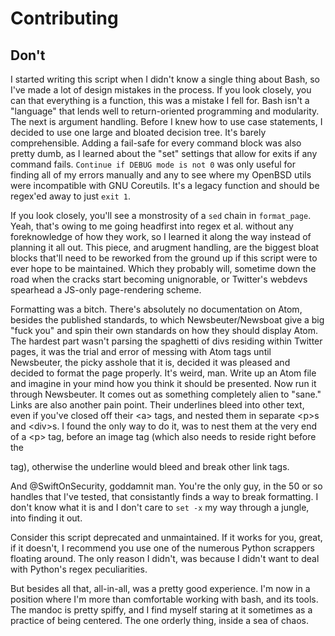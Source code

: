 # Contributing

## Don't

I started writing this script when I didn't know a single thing about Bash, so I've made a lot of design mistakes in the process. If you look closely, you can that everything is a function, this was a mistake I fell for. Bash isn't a "language" that lends well to return-oriented programming and modularity. The next is argument handling. Before I knew how to use case statements, I decided to use one large and bloated decision tree. It's barely comprehensible. Adding a fail-safe for every command block was also pretty dumb, as I learned about the "set" settings that allow for exits if any command fails. `Continue if DEBUG mode is not 0` was only useful for finding all of my errors manually and any to see where my OpenBSD utils were incompatible with GNU Coreutils. It's a legacy function and should be regex'ed away to just `exit 1`.

If you look closely, you'll see a monstrosity of a `sed` chain in `format_page`. Yeah, that's owing to me going headfirst into regex et al. without any foreknowledge of how they work, so I learned it along the way instead of planning it all out. This piece, and arugment handling, are the biggest bloat blocks that'll need to be reworked from the ground up if this script were to ever hope to be maintained. Which they probably will, sometime down the road when the cracks start becoming unignorable, or Twitter's webdevs spearhead a JS-only page-rendering scheme.

Formatting was a bitch. There's absolutely no documentation on Atom, besides the published standards, to which Newsbeuter/Newsboat give a big "fuck you" and spin their own standards on how they should display Atom. The hardest part wasn't parsing the spaghetti of divs residing within Twitter pages, it was the trial and error of messing with Atom tags until Newsbeuter, the picky asshole that it is, decided it was pleased and decided to format the page properly. It's weird, man. Write up an Atom file and imagine in your mind how you think it should be presented. Now run it through Newsbeuter. It comes out as something completely alien to "sane." Links are also another pain point. Their underlines bleed into other text, even if you've closed off their \<a\> tags, and nested them in separate \<p\>s and \<div\>s. I found the only way to do it, was to nest them at the very end of a \<p\> tag, before an image tag (which also needs to reside right before the </p> tag), otherwise the underline would bleed and break other link tags.

And @SwiftOnSecurity, goddamnit man. You're the only guy, in the 50 or so handles that I've tested, that consistantly finds a way to break formatting. I don't know what it is and I don't care to `set -x` my way through a jungle, into finding it out.

Consider this script deprecated and unmaintained. If it works for you, great, if it doesn't, I recommend you use one of the numerous Python scrappers floating around. The only reason I didn't, was because I didn't want to deal with Python's regex peculiarities.

But besides all that, all-in-all, was a pretty good experience. I'm now in a position where I'm more than comfortable working with bash, and its tools. The mandoc is pretty spiffy, and I find myself staring at it sometimes as a practice of being centered. The one orderly thing, inside a sea of chaos.
